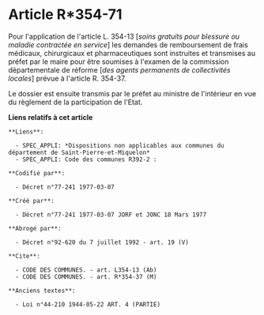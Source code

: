# Article R*354-71

Pour l'application de l'article L. 354-13 [*soins gratuits pour blessure ou maladie contractée en service*] les demandes de
remboursement de frais médicaux, chirurgicaux et pharmaceutiques sont instruites et transmises au préfet par le maire pour
être soumises à l'examen de la commission départementale de réforme [*des agents permanents de collectivités locales*] prévue
à l'article R. 354-37.

Le dossier est ensuite transmis par le préfet au ministre de l'intérieur en vue du règlement de la participation de l'Etat.

**Liens relatifs à cet article**

	**Liens**:

	  - SPEC_APPLI: *Dispositions non applicables aux communes du département de Saint-Pierre-et-Miquelon*
	  - SPEC_APPLI: Code des communes R392-2 :

	**Codifié par**:

	  - Décret n°77-241 1977-03-07

	**Créé par**:

	  - Décret n°77-241 1977-03-07 JORF et JONC 18 Mars 1977

	**Abrogé par**:

	  - Décret n°92-620 du 7 juillet 1992 - art. 19 (V)

	**Cite**:

	  - CODE DES COMMUNES. - art. L354-13 (Ab)
	  - CODE DES COMMUNES. - art. R*354-37 (M)

	**Anciens textes**:

	  - Loi n°44-210 1944-05-22 ART. 4 (PARTIE)
